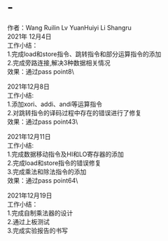 # -
作者：Wang Ruilin Lv YuanHuiyi Li Shangru\
2021年 12月4日\
工作小结：\
1.完成load和store指令、跳转指令和部分运算指令的添加\
2.完成旁路连接,解决3种数据相关情况\
效果：通过pass point8\
<!-- 分工：\
w：负责上述任务在ID.v、regfile.v和EX.v的工作\
l：负责上述任务在IF.v、MEM.v和WB.v的工作\
l：负责上述任务在CTRL.v、mycpu_top.v和mycpu_core.v的工作 -->


2021年12月8日\
工作小结:\
1.添加xori、addi、andi等运算指令\
2.对跳转指令的译码过程中存在的错误进行了修复\
效果：通过pass point43\
<!-- 分工：\
w：负责修复跳转指令的错误修复\
l：负责补全算术运算指令\
l：负责补全逻辑运算指令和移位指令 -->


2021年12月11日\
工作小结:\
1.完成数据移动指令及HI和LO寄存器的添加\
2.完成load和store指令的错误修复\
3.完成乘法和除法指令的添加\
效果：通过pass point64\
<!-- 分工：\
w：负责上述任务在ID.v和EX.v的工作\
l：负责上述任务在在MEM.v和WB.v的工作\
l：负责上述任务在CTRL.v和regfile.v的工作 -->


2021年12月19日\
工作小结：\
1.完成自制乘法器的设计\
2.通过上板测试\
3.完成实验报告的书写

